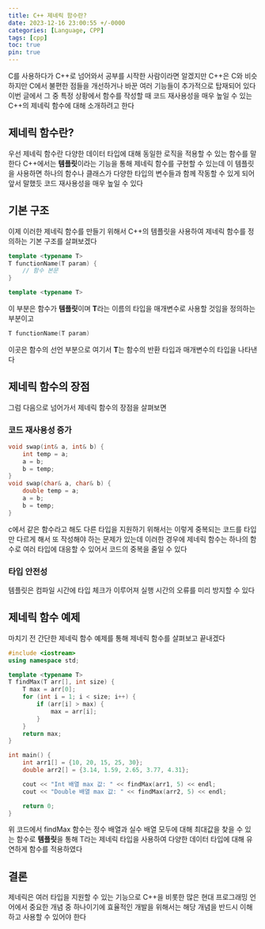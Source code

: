 ```yaml
---
title: C++ 제네릭 함수란?
date: 2023-12-16 23:00:55 +/-0000
categories: [Language, CPP]
tags: [cpp]
toc: true
pin: true
---
```


C를 사용하다가 C++로 넘어와서 공부를 시작한 사람이라면 알겠지만 C++은 C와 비슷하지만 C에서 불편한 점들을 개선하거나 바꾼 여러 기능들이 추가적으로 탑재되어 있다 이번 글에서 그 중 특정 상황에서 함수를 작성할 때 코드 재사용성을 매우 높일 수 있는 C++의 제네릭 함수에 대해 소개하려고 한다

## 제네릭 함수란?

우선 제네릭 함수란 다양한 데이터 타입에 대해 동일한 로직을 적용할 수 있는 함수를 말한다 C++에서는 **템플릿**이라는 기능을 통해 제네릭 함수를 구현할 수 있는데 이 템플릿을 사용하면 하나의 함수나 클래스가 다양한 타입의 변수들과 함께 작동할 수 있게 되어 앞서 말했듯 코드 재사용성을 매우 높일 수 있다

## 기본 구조

이제 이러한 제네릭 함수를 만들기 위해서 C++의 템플릿을 사용하여 제네릭 함수를 정의하는 기본 구조를 살펴보겠다

~~~cpp
template <typename T>
T functionName(T param) {
    // 함수 본문
}
~~~

~~~cpp
template <typename T>
~~~

이 부분은 함수가 **템플릿**이며 **T**라는 이름의 타입을 매개변수로 사용할 것임을 정의하는 부분이고

~~~cpp
T functionName(T param) 
~~~

이곳은 함수의 선언 부분으로 여기서 **T**는 함수의 반환 타입과 매개변수의 타입을 나타낸다

## 제네릭 함수의 장점

그럼 다음으로 넘어가서 제네릭 함수의 장점을 살펴보면

### 코드 재사용성 증가

~~~c
void swap(int& a, int& b) {
    int temp = a;
    a = b;
    b = temp;
}
void swap(char& a, char& b) {
    double temp = a;
    a = b;
    b = temp;
}
~~~

c에서 같은 함수라고 해도 다른 타입을 지원하기 위해서는 이렇게 중복되는 코드를 타입만 다르게 해서 또 작성해야 하는 문제가 있는데 이러한 경우에 제네릭 함수는 하나의 함수로 여러 타입에 대응할 수 있어서 코드의 중복을 줄일 수 있다

### 타입 안전성

템플릿은 컴파일 시간에 타입 체크가 이루어져 실행 시간의 오류를 미리 방지할 수 있다

## 제네릭 함수 예제

마치기 전 간단한 제네릭 함수 예제를 통해 제네릭 함수를 살펴보고 끝내겠다

~~~cpp
#include <iostream>
using namespace std;

template <typename T>
T findMax(T arr[], int size) {
    T max = arr[0];
    for (int i = 1; i < size; i++) {
        if (arr[i] > max) {
            max = arr[i];
        }
    }
    return max;
}

int main() {
    int arr1[] = {10, 20, 15, 25, 30};
    double arr2[] = {3.14, 1.59, 2.65, 3.77, 4.31};

    cout << "Int 배열 max 값: " << findMax(arr1, 5) << endl;
    cout << "Double 배열 max 값: " << findMax(arr2, 5) << endl;

    return 0;
}
~~~

위 코드에서 findMax 함수는 정수 배열과 실수 배열 모두에 대해 최대값을 찾을 수 있는 함수로 **템플릿**을 통해 T라는 제네릭 타입을 사용하여 다양한 데이터 타입에 대해 유연하게 함수를 적용하였다

## 결론

제네릭은 여러 타입을 지원할 수 있는 기능으로 C++을 비롯한 많은 현대 프로그래밍 언어에서 중요한 개념 중 하나이기에 효율적인 개발을 위해서는 해당 개념을 반드시 이해하고 사용할 수 있어야 한다

